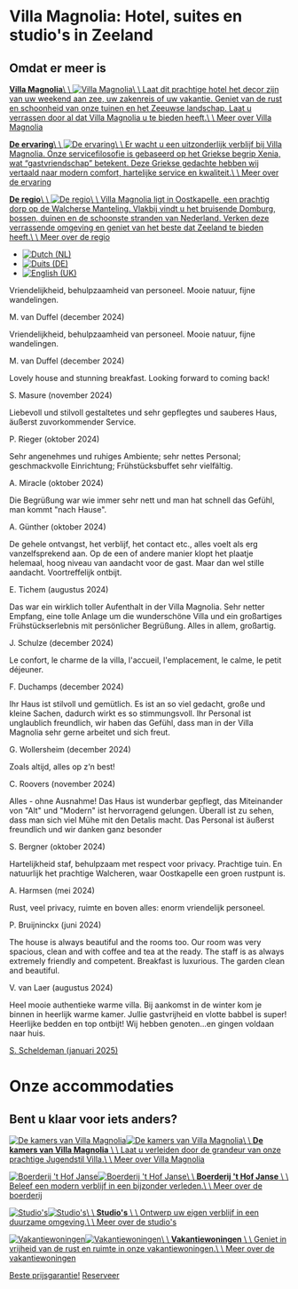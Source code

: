 # Villa Magnolia: Hotel, suites en studio's in Zeeland

## Omdat er meer is

[**Villa Magnolia**\\
\\
![Villa Magnolia](https://www.villamagnolia.nl/templates/ellorodefaulttemplate/img/villa-magnolia-block-image.jpg)\\
\\
Laat dit prachtige hotel het decor zijn van uw weekend aan zee, uw zakenreis of uw vakantie. Geniet van de rust en schoonheid van onze tuinen en het Zeeuwse landschap. Laat u verrassen door al dat Villa Magnolia u te bieden heeft.\\
\\
Meer over Villa Magnolia](https://www.villamagnolia.nl/nl/hotel)

[**De ervaring**\\
\\
![De ervaring](https://www.villamagnolia.nl/templates/ellorodefaulttemplate/img/the-experience-block-image.jpg)\\
\\
Er wacht u een uitzonderlijk verblijf bij Villa Magnolia. Onze servicefilosofie is gebaseerd op het Griekse begrip Xenia, wat “gastvriendschap” betekent. Deze Griekse gedachte hebben wij vertaald naar modern comfort, hartelijke service en kwaliteit.\\
\\
Meer over de ervaring](https://www.villamagnolia.nl/nl/ervaring)

[**De regio**\\
\\
![De regio](https://www.villamagnolia.nl/templates/ellorodefaulttemplate/img/the-region-block-image.jpg)\\
\\
Villa Magnolia ligt in Oostkapelle, een prachtig dorp op de Walcherse Manteling. Vlakbij vindt u het bruisende Domburg, bossen, duinen en de schoonste stranden van Nederland. Verken deze verrassende omgeving en geniet van het beste dat Zeeland te bieden heeft.\\
\\
Meer over de regio](https://www.villamagnolia.nl/nl/regio)

- [![Dutch (NL)](https://www.villamagnolia.nl/media/mod_languages/images/nl.gif)](https://www.villamagnolia.nl/nl)
- [![Duits (DE)](https://www.villamagnolia.nl/media/mod_languages/images/de.gif)](https://www.villamagnolia.nl/de/)
- [![English (UK)](https://www.villamagnolia.nl/media/mod_languages/images/en.gif)](https://www.villamagnolia.nl/en/)

Vriendelijkheid, behulpzaamheid van personeel. Mooie natuur, fijne wandelingen.

M. van Duffel (december 2024)

Vriendelijkheid, behulpzaamheid van personeel. Mooie natuur, fijne wandelingen.

M. van Duffel (december 2024)

Lovely house and stunning breakfast. Looking forward to coming back!

S. Masure (november 2024)

Liebevoll und stilvoll gestaltetes und sehr gepflegtes und sauberes Haus, äußerst zuvorkommender Service.

P. Rieger (oktober 2024)

Sehr angenehmes und ruhiges Ambiente; sehr nettes Personal; geschmackvolle Einrichtung; Frühstücksbuffet sehr vielfältig.

A. Miracle (oktober 2024)

Die Begrüßung war wie immer sehr nett und man hat schnell das Gefühl, man kommt "nach Hause".

A. Günther (oktober 2024)

De gehele ontvangst, het verblijf, het contact etc., alles voelt als erg vanzelfsprekend aan. Op de een of andere manier klopt het plaatje helemaal, hoog niveau van aandacht voor de gast. Maar dan wel stille aandacht. Voortreffelijk ontbijt.

E. Tichem (augustus 2024)

Das war ein wirklich toller Aufenthalt in der Villa Magnolia. Sehr netter Empfang, eine tolle Anlage um die wunderschöne Villa und ein großartiges Frühstückserlebnis mit persönlicher Begrüßung. Alles in allem, großartig.

J. Schulze (december 2024)

Le confort, le charme de la villa, l'accueil, l'emplacement, le calme, le petit déjeuner.

F. Duchamps (december 2024)

Ihr Haus ist stilvoll und gemütlich. Es ist an so viel gedacht, große und kleine Sachen, dadurch wirkt es so stimmungsvoll. Ihr Personal ist unglaublich freundlich, wir haben das Gefühl, dass man in der Villa Magnolia sehr gerne arbeitet und sich freut.

G. Wollersheim (december 2024)

Zoals altijd, alles op z‘n best!

C. Roovers (november 2024)

Alles - ohne Ausnahme! Das Haus ist wunderbar gepflegt, das Miteinander von "Alt" und "Modern" ist hervorragend gelungen. Überall ist zu sehen, dass man sich viel Mühe mit den Detalis macht. Das Personal ist äußerst freundlich und wir danken ganz besonder

S. Bergner (oktober 2024)

Hartelijkheid staf, behulpzaam met respect voor privacy. Prachtige tuin. En natuurlijk het prachtige Walcheren, waar Oostkapelle een groen rustpunt is.

A. Harmsen (mei 2024)

Rust, veel privacy, ruimte en boven alles: enorm vriendelijk personeel.

P. Bruijninckx (juni 2024)

The house is always beautiful and the rooms too. Our room was very spacious, clean and with coffee and tea at the ready. The staff is as always extremely friendly and competent. Breakfast is luxurious. The garden clean and beautiful.

V. van Laer (augustus 2024)

Heel mooie authentieke warme villa. Bij aankomst in de winter kom je binnen in heerlijk warme kamer. Jullie gastvrijheid en vlotte babbel is super! Heerlijke bedden en top ontbijt! Wij hebben genoten...en gingen voldaan naar huis.

[S. Scheldeman (januari 2025)](https://www.google.nl/travel/search?gsas=1&ts=EggKAggDCgIIAxocEhoSFAoHCOkPEAIYCRIHCOkPEAIYChgBMgIQAA&qs=MhRDZ3NJcjdHbHg2Njh6cFhCQVJBQjgC&ap=ugEHcmV2aWV3cw&hl=en-NL&ved=0CAAQ5JsGahcKEwjQq7iM5J-LAxUAAAAAHQAAAAAQEg)

# Onze accommodaties

## Bent u klaar voor iets anders?

[![De kamers van Villa Magnolia](https://www.villamagnolia.nl/templates/ellorodefaulttemplate/img/our-accommodations-the-rooms-block-image-1.jpg)![De kamers van Villa Magnolia](https://www.villamagnolia.nl/templates/ellorodefaulttemplate/img/our-accommodations-the-rooms-block-image-2.jpg)\\
\\
**De kamers van Villa Magnolia** \\
\\
Laat u verleiden door de grandeur van onze prachtige Jugendstil Villa.\\
\\
Meer over Villa Magnolia](https://www.villamagnolia.nl/nl/accommodaties/villa-kamers)

[![Boerderij 't Hof Janse](https://www.villamagnolia.nl/templates/ellorodefaulttemplate/img/our-accommodations-farm-t-hof-janse-block-image-1.jpg)![Boerderij 't Hof Janse](https://www.villamagnolia.nl/templates/ellorodefaulttemplate/img/our-accommodations-farm-t-hof-janse-block-image-2.jpg)\\
\\
**Boerderij 't Hof Janse** \\
\\
Beleef een modern verblijf in een bijzonder verleden.\\
\\
Meer over de boerderij](https://www.villamagnolia.nl/nl/accommodaties/boerderij-t-hof-janse)

[![Studio's](https://www.villamagnolia.nl/templates/ellorodefaulttemplate/img/our-accommodations-studios-block-image-3.jpg)![Studio's](https://www.villamagnolia.nl/templates/ellorodefaulttemplate/img/our-accommodations-studios-block-image-2.jpg)\\
\\
**Studio's** \\
\\
Ontwerp uw eigen verblijf in een duurzame omgeving.\\
\\
Meer over de studio's](https://www.villamagnolia.nl/nl/accommodaties/studios)

[![Vakantiewoningen](https://www.villamagnolia.nl/templates/ellorodefaulttemplate/img/our-accommodations-spacious-cottage-block-image-1.jpg)![Vakantiewoningen](https://www.villamagnolia.nl/templates/ellorodefaulttemplate/img/our-accommodations-spacious-cottage-block-image-2.jpg)\\
\\
**Vakantiewoningen** \\
\\
Geniet in vrijheid van de rust en ruimte in onze vakantiewoningen.\\
\\
Meer over de vakantiewoningen](https://www.villamagnolia.nl/nl/accommodaties/vakantiewoningen-villa-magnolia)

[Beste prijsgarantie!](https://www.villamagnolia.nl/nl/waarom-direct-boeken) [Reserveer](https://www.villamagnolia.nl/nl# "Reserveer")